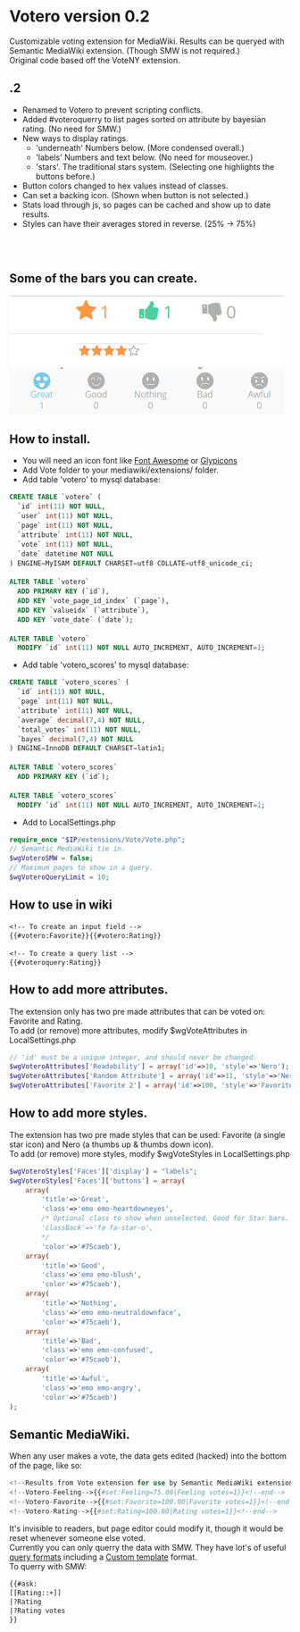 # Votero version 0.2
Customizable voting extension for MediaWiki. Results can be queryed with Semantic MediaWiki extension. (Though SMW is not required.)<br>
Original code based off the VoteNY extension.

## .2
* Renamed to Votero to prevent scripting conflicts.
* Added #voteroquerry to list pages sorted on attribute by bayesian rating. (No need for SMW.)
* New ways to display ratings.
  * 'underneath' Numbers below. (More condensed overall.)
  * 'labels' Numbers and text below. (No need for mouseover.)
  * 'stars'. The traditional stars system. (Selecting one highlights the buttons before.)
* Button colors changed to hex values instead of classes.
* Can set a backing icon. (Shown when button is not selected.)
* Stats load through js, so pages can be cached and show up to date results.
* Styles can have their averages stored in reverse. (25% -> 75%)

<br><br>
## Some of the bars you can create.
![Alt text](/Untitled.png?raw=true "Optional Title")

## How to install.
* You will need an icon font like [Font Awesome](http://fortawesome.github.io/Font-Awesome/) or [Glypicons](http://glyphicons.bootstrapcheatsheets.com/)
* Add Vote folder to your mediawiki/extensions/ folder.
* Add table 'votero' to mysql database:
```sql
CREATE TABLE `votero` (
  `id` int(11) NOT NULL,
  `user` int(11) NOT NULL,
  `page` int(11) NOT NULL,
  `attribute` int(11) NOT NULL,
  `vote` int(11) NOT NULL,
  `date` datetime NOT NULL
) ENGINE=MyISAM DEFAULT CHARSET=utf8 COLLATE=utf8_unicode_ci;

ALTER TABLE `votero`
  ADD PRIMARY KEY (`id`),
  ADD KEY `vote_page_id_index` (`page`),
  ADD KEY `valueidx` (`attribute`),
  ADD KEY `vote_date` (`date`);

ALTER TABLE `votero`
  MODIFY `id` int(11) NOT NULL AUTO_INCREMENT, AUTO_INCREMENT=1;
```
* Add table 'votero_scores' to mysql database:
```sql
CREATE TABLE `votero_scores` (
  `id` int(11) NOT NULL,
  `page` int(11) NOT NULL,
  `attribute` int(11) NOT NULL,
  `average` decimal(7,4) NOT NULL,
  `total_votes` int(11) NOT NULL,
  `bayes` decimal(7,4) NOT NULL
) ENGINE=InnoDB DEFAULT CHARSET=latin1;

ALTER TABLE `votero_scores`
  ADD PRIMARY KEY (`id`);

ALTER TABLE `votero_scores`
  MODIFY `id` int(11) NOT NULL AUTO_INCREMENT, AUTO_INCREMENT=1;
```
* Add to LocalSettings.php
```php
require_once "$IP/extensions/Vote/Vote.php";
// Semantic MediaWiki tie in.
$wgVoteroSMW = false;
// Maximum pages to show in a query.
$wgVoteroQueryLimit = 10;
```

## How to use in wiki
```wiki
<!-- To create an input field -->
{{#votero:Favorite}}{{#votero:Rating}}

<!-- To create a query list -->
{{#voteroquery:Rating}}
```

## How to add more attributes.
The extension only has two pre made attributes that can be voted on: Favorite and Rating.<br>
To add (or remove) more attributes, modify $wgVoteAttributes in LocalSettings.php
```php
// 'id' must be a unique integer, and should never be changed.
$wgVoteroAttributes['Readability'] = array('id'=>10, 'style'=>'Nero');
$wgVoteroAttributes['Random Attribute'] = array('id'=>11, 'style'=>'Nero');
$wgVoteroAttributes['Favorite 2'] = array('id'=>100, 'style'=>'Favorite');
```

## How to add more styles.
The extension has two pre made styles that can be used: Favorite (a single star icon) and Nero (a thumbs up & thumbs down icon).<br>
To add (or remove) more styles, modify $wgVoteStyles in LocalSettings.php
```php
$wgVoteroStyles['Faces']['display'] = "labels";
$wgVoteroStyles['Faces']['buttons'] = array(
	array(
		'title'=>'Great',
		'class'=>'emo emo-heartdowneyes',
		/* Optional class to show when unselected. Good for Star bars.
		'classBack'=>'fa fa-star-o',
		*/
		'color'=>'#75caeb'),
	array(
		'title'=>'Good',
		'class'=>'emo emo-blush',
		'color'=>'#75caeb'),
	array(
		'title'=>'Nothing',
		'class'=>'emo emo-neutraldownface',
		'color'=>'#75caeb'),
	array(
		'title'=>'Bad',
		'class'=>'emo emo-confused',
		'color'=>'#75caeb'),
	array(
		'title'=>'Awful',
		'class'=>'emo emo-angry',
		'color'=>'#75caeb')
);
```
## Semantic MediaWiki.
When any user makes a vote, the data gets edited (hacked) into the bottom of the page, like so:
```php
<!--Results from Vote extension for use by Semantic MediaWiki extension.-->
<!--Votero-Feeling-->{{#set:Feeling=75.00|Feeling votes=1}}<!--end-->
<!--Votero-Favorite-->{{#set:Favorite=100.00|Favorite votes=1}}<!--end-->
<!--Votero-Rating-->{{#set:Rating=100.00|Rating votes=1}}<!--end-->
```
It's invisible to readers, but page editor could modify it, though it would be reset whenever someone else voted.<br>
Currently you can only querry the data with SMW. They have lot's of useful [query formats](https://www.semantic-mediawiki.org/wiki/Help:Result_formats) including a [Custom template](https://www.semantic-mediawiki.org/wiki/Help:Template_format) format.<br>
To querry with SMW:
```wiki
{{#ask:
[[Rating::+]]
|?Rating
|?Rating votes
}}
```

